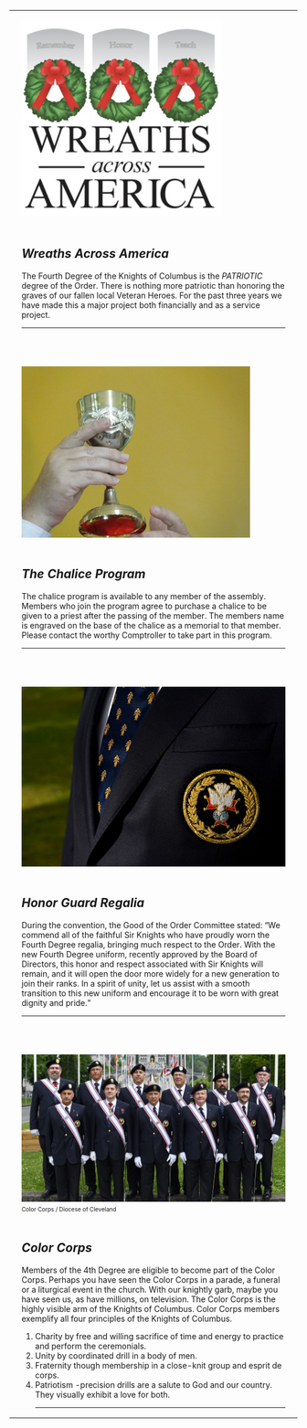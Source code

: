 <!-- Beginning of Main Table -->
<table><tr><td></td><td>


<!-- Beginning of Main Table Items -->

<img src="../assets/img/waa.jpg" width="350" alt="Wreaths Across America"></td><td></td></tr><tr><td></td><td><h2><em>Wreaths Across America</em></h2>
The Fourth Degree of the Knights of Columbus is the <em>PATRIOTIC</em> degree of the Order. 
There is nothing more patriotic than honoring the graves of our fallen local
Veteran Heroes. For the past three years we have made this a major project both 
financially and as a service project. <hr></td><td></td></tr><tr></tr><tr></tr><tr></tr><tr></tr><tr></tr><tr><td></td><td><br><br> 

<img src="../assets/img/chalise2.jpg" width="400" alt="Chalice"></td><td></td></tr><tr><td></td><td><h2><em>The Chalice Program</em></h2>
The chalice program is available to any member of the assembly. Members who join the
program agree to purchase a chalice to be given to a priest after the passing of the
member. The members name is engraved on the base of the chalice as a memorial to that
member. Please contact the worthy Comptroller to take part in this program.
<hr></td><td></td></tr><tr></tr><tr></tr><tr></tr><tr></tr><tr></tr><tr><td></td><td><br><br>   
      
<img src="../assets/img/4thdeg.jpg" width="600" alt="Fourth Dregree Honor Guard Regalia"></td><td></td></tr><tr><td></td><td><h2><em>Honor Guard Regalia</em></h2>
During the convention, the Good of the Order Committee stated: “We commend all of the
faithful Sir Knights who have proudly worn the Fourth Degree regalia, bringing much
respect to the Order. With the new Fourth Degree uniform, recently approved by the Board
of Directors, this honor and respect associated with Sir Knights will remain, and it will
open the door more widely for a new generation to join their ranks. In a spirit of unity,
let us assist with a smooth transition to this new uniform and encourage it to be worn
with great dignity and pride.” <hr>
</td><td></td></tr><tr></tr><tr></tr><tr></tr><tr></tr><tr></tr><tr><td></td><td><br><br>   
      
<img src="../assets/img/corps.jpg" width="800" alt="Color Corps of the Diocese of Cleveland, Ohio"><br><font size="1" align="right">Color Corps / Diocese of Cleveland</font></td><td></td></tr><tr><td></td><td><h2><em>Color Corps</em></h2>
  Members of the 4th Degree are eligible to become part of the Color Corps.
Perhaps you have seen the Color Corps in a parade, a funeral or a liturgical event in the church.
With our knightly garb, maybe you have seen us, as have millions, on television.
The Color Corps is the highly visible arm of the Knights of Columbus.
Color Corps members exemplify all four principles of the Knights of Columbus.
 1. Charity by free and willing sacrifice of time and energy to practice and perform the ceremonials.
 2. Unity by coordinated drill in a body of men.
 3. Fraternity though membership in a close-knit group and esprit de corps.
 4. Patriotism -precision drills are a salute to God and our country. They visually exhibit a love for both. <hr>
      
      
      
<!-- END OF MAIN TABLE -->      
</td><td></td></tr></table>
